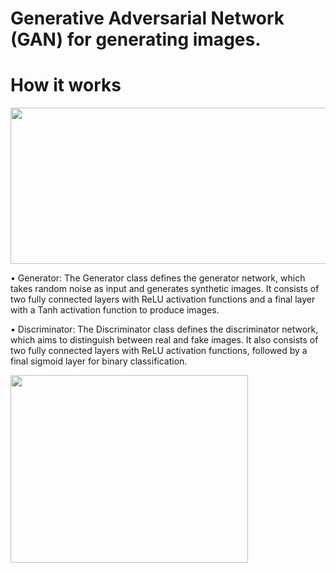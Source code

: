 # Generative Adversarial Network (GAN) for generating images. 

<h1>How it works</h1>

<img src="https://github.com/marcoshollmann/image_generator/assets/90859879/067bb14d-13ca-4ccf-b663-3018ef3a9337" width="700" height="250">

• Generator: The Generator class defines the generator network, which takes random noise as input and generates synthetic images. It consists of two fully connected layers with ReLU activation functions and a final layer with a Tanh activation function to produce images.<br>

• Discriminator: The Discriminator class defines the discriminator network, which aims to distinguish between real and fake images. It also consists of two fully connected layers with ReLU activation functions, followed by a final sigmoid layer for binary classification.<br>


<img src="https://media.giphy.com/media/6to2kSnBgjzfA3vbBz/giphy.gif" width="380" height="300">


